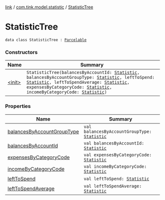 [link](../../index.md) / [com.tink.model.statistic](../index.md) / [StatisticTree](./index.md)

# StatisticTree

`data class StatisticTree : `[`Parcelable`](https://developer.android.com/reference/android/os/Parcelable.html)

### Constructors

| Name | Summary |
|---|---|
| [&lt;init&gt;](-init-.md) | `StatisticTree(balancesByAccountId: `[`Statistic`](../-statistic/index.md)`, balancesByAccountGroupType: `[`Statistic`](../-statistic/index.md)`, leftToSpend: `[`Statistic`](../-statistic/index.md)`, leftToSpendAverage: `[`Statistic`](../-statistic/index.md)`, expensesByCategoryCode: `[`Statistic`](../-statistic/index.md)`, incomeByCategoryCode: `[`Statistic`](../-statistic/index.md)`)` |

### Properties

| Name | Summary |
|---|---|
| [balancesByAccountGroupType](balances-by-account-group-type.md) | `val balancesByAccountGroupType: `[`Statistic`](../-statistic/index.md) |
| [balancesByAccountId](balances-by-account-id.md) | `val balancesByAccountId: `[`Statistic`](../-statistic/index.md) |
| [expensesByCategoryCode](expenses-by-category-code.md) | `val expensesByCategoryCode: `[`Statistic`](../-statistic/index.md) |
| [incomeByCategoryCode](income-by-category-code.md) | `val incomeByCategoryCode: `[`Statistic`](../-statistic/index.md) |
| [leftToSpend](left-to-spend.md) | `val leftToSpend: `[`Statistic`](../-statistic/index.md) |
| [leftToSpendAverage](left-to-spend-average.md) | `val leftToSpendAverage: `[`Statistic`](../-statistic/index.md) |
